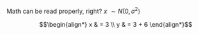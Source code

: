 Math can be read properly, right? $x ~ \sim N(0, \sigma^2)$

$$\begin{align*}
x & = 3 \\
y & = 3 + 6
\end{align*}$$
